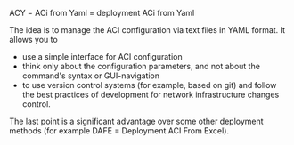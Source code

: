 ACY = ACi from Yaml = deployment ACi from Yaml

The idea is to manage the ACI configuration via text files in YAML format. It allows you to
- use a simple interface for ACI configuration
- think only about the configuration parameters, and not about the command's syntax or GUI-navigation
- to use version control systems (for example, based on git) and follow the best practices of development for network infrastructure changes control.

The last point is a significant advantage over some other deployment methods (for example DAFE = Deployment ACI From Excel).
